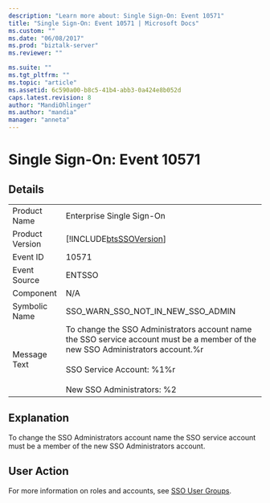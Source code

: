 ```yaml
---
description: "Learn more about: Single Sign-On: Event 10571"
title: "Single Sign-On: Event 10571 | Microsoft Docs"
ms.custom: ""
ms.date: "06/08/2017"
ms.prod: "biztalk-server"
ms.reviewer: ""

ms.suite: ""
ms.tgt_pltfrm: ""
ms.topic: "article"
ms.assetid: 6c590a00-b8c5-41b4-abb3-0a424e8b052d
caps.latest.revision: 8
author: "MandiOhlinger"
ms.author: "mandia"
manager: "anneta"
---
```

# Single Sign-On: Event 10571
## Details  
  
|                 |                                                                                                                                                                                                              |
|-----------------|--------------------------------------------------------------------------------------------------------------------------------------------------------------------------------------------------------------|
|  Product Name   |                                                                                          Enterprise Single Sign-On                                                                                           |
| Product Version |                                                                          [!INCLUDE[btsSSOVersion](../includes/btsssoversion-md.md)]                                                                          |
|    Event ID     |                                                                                                    10571                                                                                                     |
|  Event Source   |                                                                                                    ENTSSO                                                                                                    |
|    Component    |                                                                                                     N/A                                                                                                      |
|  Symbolic Name  |                                                                                      SSO_WARN_SSO_NOT_IN_NEW_SSO_ADMIN                                                                                       |
|  Message Text   | To change the SSO Administrators account name the SSO service account must be a member of the new SSO Administrators account.%r<br /><br /> SSO Service Account: %1%r<br /><br /> New SSO Administrators: %2 |
  
## Explanation  
 To change the SSO Administrators account name the SSO service account must be a member of the new SSO Administrators account.  
  
## User Action  
 For more information on roles and accounts, see [SSO User Groups](../core/sso-user-groups.md).
